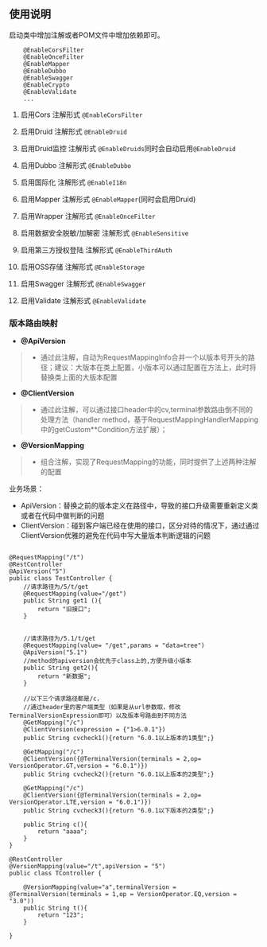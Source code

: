## 使用说明

启动类中增加注解或者POM文件中增加依赖即可。
```
    @EnableCorsFilter
    @EnableOnceFilter
    @EnableMapper
    @EnableDubbo
    @EnableSwagger
    @EnableCrypto
    @EnableValidate
    ...
```
  
1. 启用Cors 注解形式 `@EnableCorsFilter` 

2. 启用Druid 注解形式 `@EnableDruid` 

3. 启用Druid监控 注解形式 `@EnableDruids`同时会自动启用`@EnableDruid` 

4. 启用Dubbo 注解形式 `@EnableDubbo` 

5. 启用国际化 注解形式 `@EnableI18n` 
     
6. 启用Mapper 注解形式 `@EnableMapper`(同时会启用Druid)

7. 启用Wrapper 注解形式 `@EnableOnceFilter` 
 
8. 启用数据安全脱敏/加解密 注解形式 `@EnableSensitive` 

8. 启用第三方授权登陆 注解形式 `@EnableThirdAuth`

9. 启用OSS存储 注解形式 `@EnableStorage` 
   
9. 启用Swagger 注解形式 `@EnableSwagger` 
      
10. 启用Validate 注解形式 `@EnableValidate` 



### 版本路由映射


- **@ApiVersion**
>* 通过此注解，自动为RequestMappingInfo合并一个以版本号开头的路径；建议：大版本在类上配置，小版本可以通过配置在方法上，此时将替换类上面的大版本配置

- **@ClientVersion**
>* 通过此注解，可以通过接口header中的cv,terminal参数路由倒不同的处理方法（handler method，基于RequestMappingHandlerMapping中的getCustom**Condition方法扩展）；

- **@VersionMapping** 
>* 组合注解，实现了RequestMapping的功能，同时提供了上述两种注解的配置


业务场景：
- ApiVersion：替换之前的版本定义在路径中，导致的接口升级需要重新定义类或者在代码中做判断的问题
- ClientVersion：碰到客户端已经在使用的接口，区分对待的情况下，通过通过ClientVersion优雅的避免在代码中写大量版本判断逻辑的问题

```

@RequestMapping("/t")
@RestController
@ApiVersion("5")
public class TestController {
    //请求路径为/5/t/get
    @RequestMapping(value="/get")
    public String get1 (){
        return "旧接口";
    }


    //请求路径为/5.1/t/get
    @RequestMapping(value= "/get",params = "data=tree")
    @ApiVersion("5.1")
    //method的apiversion会优先于class上的,方便升级小版本
    public String get2(){
        return "新数据";
    }

    //以下三个请求路径都是/c，
    //通过header里的客户端类型（如果是从url参数取，修改TerminalVersionExpression即可）以及版本号路由到不同方法
    @GetMapping("/c")
    @ClientVersion(expression = {"1>6.0.1"})
    public String cvcheck1(){return "6.0.1以上版本的1类型";}

    @GetMapping("/c")
    @ClientVersion({@TerminalVersion(terminals = 2,op= VersionOperator.GT,version = "6.0.1")})
    public String cvcheck2(){return "6.0.1以上版本的2类型";}

    @GetMapping("/c")
    @ClientVersion({@TerminalVersion(terminals = 2,op= VersionOperator.LTE,version = "6.0.1")})
    public String cvcheck3(){return "6.0.1以下版本的2类型";}

    public String c(){
        return "aaaa";
    }
}

```

```
@RestController
@VersionMapping(value="/t",apiVersion = "5")
public class TController {

    @VersionMapping(value="a",terminalVersion = @TerminalVersion(terminals = 1,op = VersionOperator.EQ,version = "3.0"))
    public String t(){
        return "123";
    }

}
```